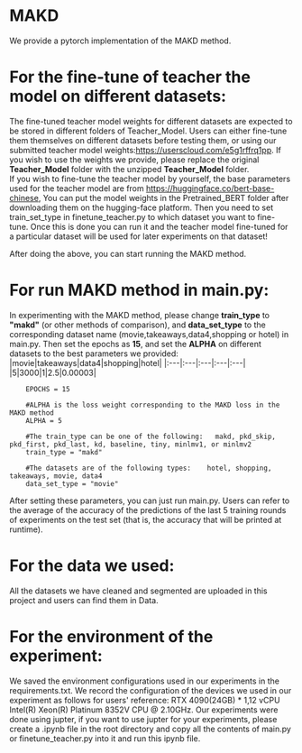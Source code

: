 # MAKD
We provide a pytorch implementation of the MAKD method.

# For the fine-tune of teacher the model on different datasets:
The fine-tuned teacher model weights for different datasets are expected to be stored in different folders of Teacher_Model. Users can either fine-tune them themselves on different datasets before testing them, or using our submitted teacher model weights:https://userscloud.com/e5g1rffrq1pp. 
If you wish to use the weights we provide, please replace the original **Teacher_Model** folder with the unzipped **Teacher_Model** folder.  
If you wish to fine-tune the teacher model by yourself, the base parameters used for the teacher model are from https://huggingface.co/bert-base-chinese, You can put the model weights in the Pretrained_BERT folder after downloading them on the hugging-face platform. Then you need to set train_set_type in finetune_teacher.py to which dataset you want to fine-tune. Once this is done you can run it and the teacher model fine-tuned for a particular dataset will be used for later experiments on that dataset!

After doing the above, you can start running the MAKD method.

# For run MAKD method in main.py:
In experimenting with the MAKD method, please change **train_type** to **"makd"** (or other methods of comparison), and **data_set_type** to the corresponding dataset name (movie,takeaways,data4,shopping or hotel) in main.py. Then set the epochs as **15**, and set the **ALPHA** on different datasets to the best parameters we provided: 
|movie|takeaways|data4|shopping|hotel|
|:---|:---|:---|:---|:---|
|5|3000|1|2.5|0.00003|
```
    EPOCHS = 15

    #ALPHA is the loss weight corresponding to the MAKD loss in the MAKD method
    ALPHA = 5
    
    #The train_type can be one of the following:   makd, pkd_skip, pkd_first, pkd_last, kd, baseline, tiny, minlmv1, or minlmv2
    train_type = "makd"

    #The datasets are of the following types:    hotel, shopping, takeaways, movie, data4
    data_set_type = "movie"
```
After setting these parameters, you can just run main.py. Users can refer to the average of the accuracy of the predictions of the last 5 training rounds of experiments on the test set (that is, the accuracy that will be printed at runtime). 

# For the data we used:
All the datasets we have cleaned and segmented are uploaded in this project and users can find them in Data.

# For the environment of the experiment:
We saved the environment configurations used in our experiments in the requirements.txt.
We record the configuration of the devices we used in our experiment as follows for users' reference: RTX 4090(24GB) * 1,12 vCPU Intel(R) Xeon(R) Platinum 8352V CPU @ 2.10GHz. 
Our experiments were done using jupter, if you want to use jupter for your experiments, please create a .ipynb file in the root directory and copy all the contents of main.py or finetune_teacher.py into it and run this ipynb file.
